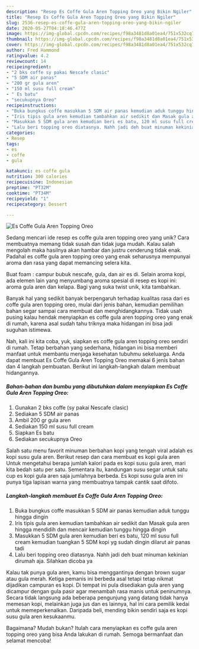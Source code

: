 ```yaml
---
description: "Resep Es Coffe Gula Aren Topping Oreo yang Bikin Ngiler"
title: "Resep Es Coffe Gula Aren Topping Oreo yang Bikin Ngiler"
slug: 2536-resep-es-coffe-gula-aren-topping-oreo-yang-bikin-ngiler
date: 2020-05-27T04:18:46.477Z
image: https://img-global.cpcdn.com/recipes/f98a3481d8a01ea4/751x532cq70/es-coffe-gula-aren-topping-oreo-foto-resep-utama.jpg
thumbnail: https://img-global.cpcdn.com/recipes/f98a3481d8a01ea4/751x532cq70/es-coffe-gula-aren-topping-oreo-foto-resep-utama.jpg
cover: https://img-global.cpcdn.com/recipes/f98a3481d8a01ea4/751x532cq70/es-coffe-gula-aren-topping-oreo-foto-resep-utama.jpg
author: Fred Hammond
ratingvalue: 4.2
reviewcount: 14
recipeingredient:
- "2 bks coffe sy pakai Nescafe clasic"
- "5 SDM air panas"
- "200 gr gula aren"
- "150 ml susu full cream"
- " Es batu"
- "secukupnya Oreo"
recipeinstructions:
- "Buka bungkus coffe masukkan 5 SDM air panas kemudian aduk tunggu hingga dingin"
- "Iris tipis gula aren kemudian tambahkan air sedikit dan Masak gula aren hingga mendidih dan mencair kemudian tunggu hingga dingin"
- "Masukkan 5 SDM gula aren kemudian beri es batu, 120 ml susu full cream kemudian tuangkan 5 SDM kopi yg sudah dingin dilarut air panas tadi"
- "Lalu beri topping oreo diatasnya. Nahh jadi deh buat minuman kekinian dirumah aja. Silahkan dicoba ya"
categories:
- Resep
tags:
- es
- coffe
- gula

katakunci: es coffe gula 
nutrition: 300 calories
recipecuisine: Indonesian
preptime: "PT32M"
cooktime: "PT34M"
recipeyield: "1"
recipecategory: Dessert

---
```



![Es Coffe Gula Aren Topping Oreo](https://img-global.cpcdn.com/recipes/f98a3481d8a01ea4/751x532cq70/es-coffe-gula-aren-topping-oreo-foto-resep-utama.jpg)

Sedang mencari ide resep es coffe gula aren topping oreo yang unik? Cara membuatnya memang tidak susah dan tidak juga mudah. Kalau salah mengolah maka hasilnya akan hambar dan justru cenderung tidak enak. Padahal es coffe gula aren topping oreo yang enak seharusnya mempunyai aroma dan rasa yang dapat memancing selera kita.

Buat foam : campur bubuk nescafe, gula, dan air es di. Selain aroma kopi, ada elemen lain yang menyumbang aroma spesial di resep es kopi ini: aroma gula aren dan kelapa. Bagi yang suka twist unik, kita tambahkan.

Banyak hal yang sedikit banyak berpengaruh terhadap kualitas rasa dari es coffe gula aren topping oreo, mulai dari jenis bahan, kemudian pemilihan bahan segar sampai cara membuat dan menghidangkannya. Tidak usah pusing kalau hendak menyiapkan es coffe gula aren topping oreo yang enak di rumah, karena asal sudah tahu triknya maka hidangan ini bisa jadi suguhan istimewa.


Nah, kali ini kita coba, yuk, siapkan es coffe gula aren topping oreo sendiri di rumah. Tetap berbahan yang sederhana, hidangan ini bisa memberi manfaat untuk membantu menjaga kesehatan tubuhmu sekeluarga. Anda dapat membuat Es Coffe Gula Aren Topping Oreo memakai 6 jenis bahan dan 4 langkah pembuatan. Berikut ini langkah-langkah dalam membuat hidangannya.

<!--inarticleads1-->

##### Bahan-bahan dan bumbu yang dibutuhkan dalam menyiapkan Es Coffe Gula Aren Topping Oreo:

1. Gunakan 2 bks coffe (sy pakai Nescafe clasic)
1. Sediakan 5 SDM air panas
1. Ambil 200 gr gula aren
1. Sediakan 150 ml susu full cream
1. Siapkan  Es batu
1. Sediakan secukupnya Oreo


Salah satu menu favorit minuman berbahan kopi yang tengah viral adalah es kopi susu gula aren. Berikut resep dan cara membuat es kopi gula aren Untuk mengetahui berapa jumlah kalori pada es kopi susu gula aren, mari kita bedah satu per satu. Sementara itu, kandungan susu segar untuk satu cup es kopi gula aren saja jumlahnya berbeda. Es kopi susu gula aren ini punya tiga lapisan warna yang membuatnya tampak cantik saat difoto. 

<!--inarticleads2-->

##### Langkah-langkah membuat Es Coffe Gula Aren Topping Oreo:

1. Buka bungkus coffe masukkan 5 SDM air panas kemudian aduk tunggu hingga dingin
1. Iris tipis gula aren kemudian tambahkan air sedikit dan Masak gula aren hingga mendidih dan mencair kemudian tunggu hingga dingin
1. Masukkan 5 SDM gula aren kemudian beri es batu, 120 ml susu full cream kemudian tuangkan 5 SDM kopi yg sudah dingin dilarut air panas tadi
1. Lalu beri topping oreo diatasnya. Nahh jadi deh buat minuman kekinian dirumah aja. Silahkan dicoba ya


Kalau tak punya gula aren, kamu bisa menggantinya dengan brown sugar atau gula merah. Ketiga pemanis ini berbeda asal tetapi tetap nikmat dijadikan campuran es kopi. Di tempat ini pula disediakan gula aren yang dicampur dengan gula pasir agar menambah rasa manis untuk peninumnya. Secara tidak langsung ada beberapa pengunjung yang datang tidak hanya memesan kopi, melainkan juga jus dan es lainnya, hal ini cara pemilik kedai untuk memeperkenalkan. Daripada beli, mending bikin sendiri saja es kopi susu gula aren kesukaanmu. 

Bagaimana? Mudah bukan? Itulah cara menyiapkan es coffe gula aren topping oreo yang bisa Anda lakukan di rumah. Semoga bermanfaat dan selamat mencoba!
